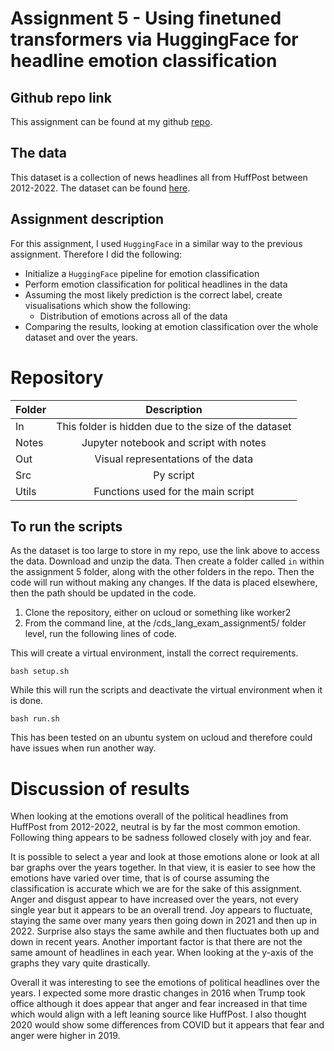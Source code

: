 
# Assignment 5 - Using finetuned transformers via HuggingFace for headline emotion classification

## Github repo link

This assignment can be found at my github [repo](https://github.com/ameerwald/cds_lang_exam_assignment5).

## The data

This dataset is a collection of news headlines all from HuffPost between 2012-2022. The dataset can be found [here](https://www.kaggle.com/datasets/rmisra/news-category-dataset).


## Assignment description

For this assignment, I used ```HuggingFace``` in a similar way to the previous assignment. Therefore I did the following:

- Initialize a ```HuggingFace``` pipeline for emotion classification
- Perform emotion classification for political headlines in the data
- Assuming the most likely prediction is the correct label, create visualisations which show the following:
  - Distribution of emotions across all of the data
- Comparing the results, looking at emotion classification over the whole dataset and over the years. 



# Repository 

| Folder         | Description          
| ------------- |:-------------:
| In      | This folder is hidden due to the size of the dataset
| Notes | Jupyter notebook and script with notes       
| Out  | Visual representations of the data   
| Src  | Py script 
| Utils  | Functions used for the main script        


## To run the scripts 

As the dataset is too large to store in my repo, use the link above to access the data. Download and unzip the data. Then create a folder called  ```in``` within the assignment 5 folder, along with the other folders in the repo. Then the code will run without making any changes. If the data is placed elsewhere, then the path should be updated in the code.

1. Clone the repository, either on ucloud or something like worker2
2. From the command line, at the /cds_lang_exam_assignment5/ folder level, run the following lines of code. 

This will create a virtual environment, install the correct requirements.
``` 
bash setup.sh
```
While this will run the scripts and deactivate the virtual environment when it is done. 
```
bash run.sh
```

This has been tested on an ubuntu system on ucloud and therefore could have issues when run another way.

# Discussion of results 

When looking at the emotions overall of the political headlines from HuffPost from 2012-2022, neutral is by far the most common emotion. Following thing appears to be sadness followed closely with joy and fear.


It is possible to select a year and look at those emotions alone or look at all bar graphs over the years together. In that view, it is easier to see how the emotions have varied over time, that is of course assuming the classification is accurate which we are for the sake of this assignment. Anger and disgust appear to have increased over the years, not every single year but it appears to be an overall trend. Joy appears to fluctuate, staying the same over many years then going down in 2021 and then up in 2022. Surprise also stays the same awhile and then fluctuates both up and down in recent years. Another important factor is that there are not the same amount of headlines in each year. When looking at the y-axis of the graphs they vary quite drastically.


Overall it was interesting to see the emotions of political headlines over the years. I expected some more drastic changes in 2016 when Trump took office although it does appear that anger and fear increased in that time which would align with a left leaning source like HuffPost. I also thought 2020 would show some differences from COVID but it appears that fear and anger were higher in 2019.






